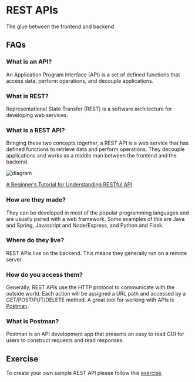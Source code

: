 # REST APIs
The glue between the frontend and backend

## FAQs

### What is an API?
An Application Program Interface (API) is a set of defined functions that access data, perform operations, and decouple applications. 

### What is REST?
Representational State Transfer (REST) is a software architecture for developing web services.

### What is a REST API?
Bringing these two concepts together, a REST API is a web service that has defined functions to retrieve data and perform operations. They decouple applications and works as a middle man between the frontend and the backend. 

![diagram](https://d1xple9gxb4tux.cloudfront.net/assets/images/article_images/c434d8fccf80bd57ef848ae24a9825ffd3322be7.png?1553504289)

[A Beginner’s Tutorial for Understanding RESTful API](https://mlsdev.com/blog/81-a-beginner-s-tutorial-for-understanding-restful-api)

### How are they made?
They can be developed in most of the popular programming languages and are usually paired with a web framework. Some examples of this are Java and Spring, Javascript and Node/Express, and Python and Flask.    

### Where do they live?
REST APIs live on the backend. This means they generally run on a remote server. 

### How do you access them?
Generally, REST APIs use the HTTP protocol to communicate with the outside world. Each action will be assigned a URL path and accessed by a GET/POST/PUT/DELETE method. A great tool for working with APIs is [Postman](https://www.getpostman.com/downloads/).

### What is Postman?
Postman is an API development app that presents an easy to read GUI for users to construct requests and read responses. 

## Exercise
To create your own sample REST API please follow this [exercise](https://medium.com/@onejohi/building-a-simple-rest-api-with-nodejs-and-express-da6273ed7ca9).
